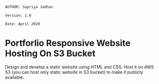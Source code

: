 ```
AUTHOR: Supriya Jadhav

Version: 1.0

Date: April 2020

```
# Portforlio Responsive Website Hosting On S3 Bucket

Design and develop a static website using HTML and CSS. Host it on AWS S3 (you can host only static website in S3 bucket) to make it publicly available.

